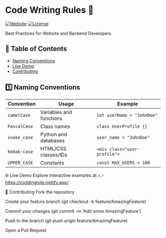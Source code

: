 # Code Writing Rules 🚀

[![Website](https://img.shields.io/badge/Visit-Live_Demo-success?style=for-the-badge)](https://coddingrule.netlify.app/)
[![License](https://img.shields.io/badge/License-MIT-blue.svg)](LICENSE)

Best Practices for Website and Backend Developers

## 📌 Table of Contents
- [Naming Conventions](#-1-naming-conventions)
- [Live Demo](#-live-demo)
- [Contributing](#-contributing)

## 1️⃣ Naming Conventions

| Convention   | Usage                          | Example                     |
|--------------|--------------------------------|-----------------------------|
| `camelCase`  | Variables and functions        | `let userName = "JohnDoe"`  |
| `PascalCase` | Class names                   | `class UserProfile {}`      |
| `snake_case` | Python and databases          | `user_name = "JohnDoe"`     |
| `kebab-case` | HTML/CSS classes/IDs          | `<div class="user-profile">`|
| `UPPER_CASE` | Constants                     | `const MAX_USERS = 100`     |






🌐 Live Demo
Explore interactive examples at:
👉 https://coddingrule.netlify.app/

🤝 Contributing
Fork the repository

Create your feature branch (git checkout -b feature/AmazingFeature)

Commit your changes (git commit -m 'Add some AmazingFeature')

Push to the branch (git push origin feature/AmazingFeature)

Open a Pull Request
